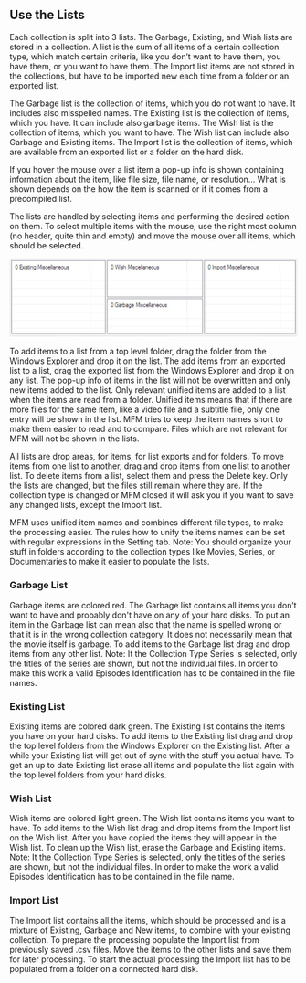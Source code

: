 ## Use the Lists

Each collection is split into 3 lists.  The Garbage, Existing, and Wish lists are stored in a collection.  A list is the sum of all items of a certain collection type, which match certain criteria, like you don’t want to have them, you have them, or you want to have them.  The Import list items are not stored in the collections, but have to be imported new each time from a folder or an exported list.

The Garbage list is the collection of items, which you do not want to have.  It includes also misspelled names.  The Existing list is the collection of items, which you have.  It can include also garbage items.  The Wish list is the collection of items, which you want to have.  The Wish list can include also Garbage and Existing items.  The Import list is the collection of items, which are available from an exported list or a folder on the hard disk.

If you hover the mouse over a list item a pop-up info is shown containing information about the item, like file size, file name, or resolution… What is shown depends on the how the item is scanned or if it comes from a precompiled list.

The lists are handled by selecting items and performing the desired action on them.  To select multiple items with the mouse, use the right most column (no header, quite thin and empty) and move the mouse over all items, which should be selected.

![Lists](Lists.jpg)

To add items to a list from a top level folder, drag the folder from the Windows Explorer and drop it on the list.  The add items from an exported list to a list, drag the exported list from the Windows Explorer and drop it on any list.  The pop-up info of items in the list will not be overwritten and only new items added to the list.  Only relevant unified items are added to a list when the items are read from a folder.  Unified items means that if there are more files for the same item, like a video file and a subtitle file, only one entry will be shown in the list.  MFM tries to keep the item names short to make them easier to read and to compare.  Files which are not relevant for MFM will not be shown in the lists.

All lists are drop areas, for items, for list exports and for folders.  To move items from one list to another, drag and drop items from one list to another list.  To delete items from a list, select them and press the Delete key.  Only the lists are changed, but the files still remain where they are.
If the collection type is changed or MFM closed it will ask you if you want to save any changed lists, except the Import list.

MFM uses unified item names and combines different file types, to make the processing easier.  The rules how to unify the items names can be set with regular expressions in the Setting tab.
Note:  You should organize your stuff in folders according to the collection types like Movies, Series, or Documentaries to make it easier to populate the lists.

### Garbage List
Garbage items are colored red.  The Garbage list contains all items you don’t want to have and probably don't have on any of your hard disks.  To put an item in the Garbage list can mean also that the name is spelled wrong or that it is in the wrong collection category.  It does not necessarily mean that the movie itself is garbage.  To add items to the Garbage list drag and drop items from any other list.
Note:  It the Collection Type Series is selected, only the titles of the series are shown, but not the individual files.  In order to make this work a valid Episodes Identification has to be contained in the file names.

### Existing List
Existing items are colored dark green.  The Existing list contains the items you have on your hard disks.  To add items to the Existing list drag and drop the top level folders from the Windows Explorer on the Existing list.  After a while your Existing list will get out of sync with the stuff you actual have.  To get an up to date Existing list erase all items and populate the list again with the top level folders from your hard disks.

### Wish List
Wish items are colored light green.  The Wish list contains items you want to have. To add items to the Wish list drag and drop items from the Import list on the Wish list.  After you have copied the items they will appear in the Wish list.  To clean up the Wish list, erase the Garbage and Existing items.
Note:  It the Collection Type Series is selected, only the titles of the series are shown, but not the individual files.  In order to make the work a valid Episodes Identification has to be contained in the file name.

### Import List
The Import list contains all the items, which should be processed and is a mixture of Existing, Garbage and New items, to combine with your existing collection.  To prepare the processing populate the Import list from previously saved .csv files.  Move the items to the other lists and save them for later processing. To start the actual processing the Import list has to be populated from a folder on a connected hard disk.

